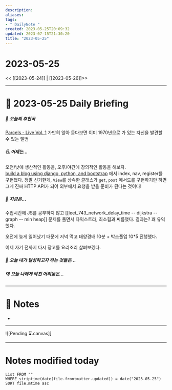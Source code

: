 ```yaml
---
description:
aliases: 
tags:
- " DailyNote "
created: 2023-05-25T20:09:32
updated: 2023-07-15T21:30:20
title: "2023-05-25"
---
```


# 2023-05-25

<< [[2023-05-24]] | [[2023-05-26]]>>

---

# 📅 2023-05-25 Daily Briefing

##### 🎵 오늘의 추천곡

[Parcels - Live Vol. 1](https://youtu.be/e4TFD2PfVPw) 가만히 앉아 듣다보면 이미 1970년으로 가 있는 자신을 발견할 수 있는 앨범

##### 🌜 어제는...

오전/낮에 생산적인 활동을, 오후/야간에 창의적인 활동을 해보자.  
[build a blog using django, python, and bootstrap](https://youtu.be/sMqDJovFO-Y) 에서 index, nav, register를 구현했다. 정말 신기한게, `View`를 상속한 클래스가 `get`, `post` 메서드를 구현하기만 하면 그게 진짜 HTTP API가 되어 외부에서 요청을 받을 준비가 된다는 것이다! 

##### 🙌 지금은...

수업시간에 JS를 공부하지 않고 [[leet_743_network_delay_time -- dijkstra -- graph -- min heap]] 문제를 풀면서 다익스트라, 최소힙과 씨름했다. 결과는? 꽤 유익했다.

오전에 늦게 일어났기 때문에 저녁 먹고 태양경배 10분 + 박스풀업 10\*5 진행했다.

이제 자기 전까지 다시 장고를 요리조리 살펴보겠다.

##### 🚀 오늘 내가 달성하고자 하는 것들은...

##### 👎 오늘 나에게 닥친 어려움은...

---

# 📝 Notes

- 

___

![[Pending ⌛.canvas]]

---

# Notes modified today

```dataview
List FROM "" 
WHERE striptime(date(file.frontmatter.updated)) = date("2023-05-25") 
SORT file.mtime asc
```
